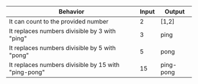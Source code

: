 | Behavior | Input | Output |
| -------- | ----- | ------ |
| It can count to the provided number | 2 | [1,2] |
| It replaces numbers divisible by 3 with "ping" | 3 | ping |
| It replaces numbers divisible by 5 with "pong" | 5 | pong |
| It replaces numbers divisible by 15 with "ping-pong" | 15 | ping-pong |
